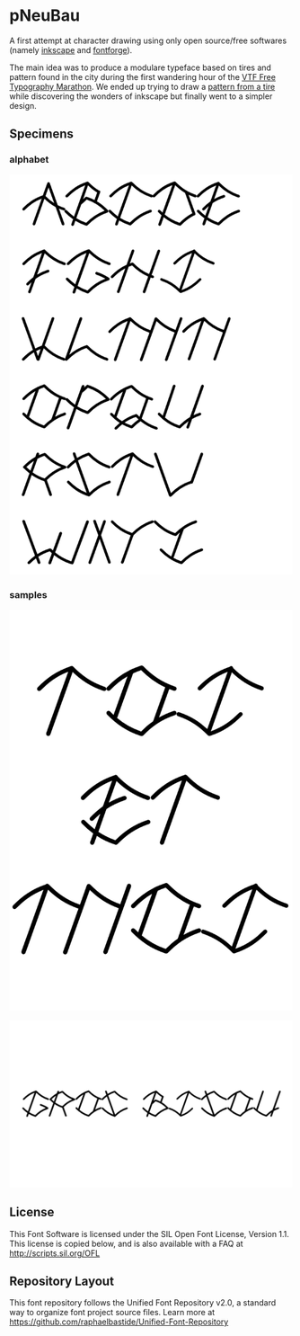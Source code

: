 # pNeuBau

A first attempt at character drawing using only open source/free softwares (namely [inkscape](http://www.inkscape.org/en/) and [fontforge](http://fontforge.github.io/)).

The main idea was to produce a modulare typeface based on tires and pattern found in the city during the first wandering hour of the [VTF Free Typography Marathon](http://velvetyne.fr/marathongeneral/). We ended up trying to draw a [pattern from a tire](https://github.com/taniki/pNeuBau/blob/master/sources/inspiration/IMG_4994.jpg) while discovering the wonders of inkscape but finally went to a simpler design.

## Specimens

### alphabet

![alphabet](https://raw.githubusercontent.com/taniki/pNeuBau/master/sources/specimens/specimen.png)

### samples

![toi et moi](https://raw.githubusercontent.com/taniki/pNeuBau/master/sources/specimens/toietmoi.png)

![grosbisou](https://raw.githubusercontent.com/taniki/pNeuBau/master/sources/specimens/grosbisous.png)

## License

This Font Software is licensed under the SIL Open Font License, Version 1.1. 
This license is copied below, and is also available with a FAQ at 
http://scripts.sil.org/OFL

## Repository Layout

This font repository follows the Unified Font Repository v2.0, 
a standard way to organize font project source files. Learn more at 
https://github.com/raphaelbastide/Unified-Font-Repository

